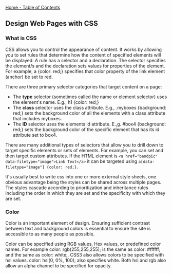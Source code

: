 [Home - Table of Contents](index)

## Design Web Pages with CSS

### What is CSS
CSS allows you to control the appearance of content. It works by allowing you to set rules that determine how the content of specified elements will be displayed. A rule has a selector and a declaration. The selector specifies the element/s and the declaration sets values for properties of the element. For example, a {color: red;} specifies that color property of the link element (anchor) be set to red.

There are three primary selector categories that target content on a page:

- The **type** selector (sometimes called the name or element selector) uses the element's name. E.g., h1 {color: red;}
- The **class** selector uses the class attribute. E.g., .myboxes {background: red;} sets the background color of all the elements with a class attribute that includes myboxes.
- The **ID** selector uses the elements id attribute. E.,g. #box4 {background: red;} sets the background color of the specific element that has its id attribute set to box4.

There are many additional types of selectors that allow you to drill down to target specific elements or sets of elements. For example, you can set and then target custom attributes. If the HTML element is `<a href="bandpic" data-filetype="image">Link Text</a>` it can be targeted using `a[data-filetype="image"] {color: red;}`.

It's usually best to write css into one or more external style sheets, one obvious advantage being the styles can be shared across multiple pages. The styles cascade according to prioritization and inheritance rules including the order in which they are set and the specificity with which they are set.

### Color
Color is an important element of design. Ensuring sufficient contrast between text and background colors is essential to ensure the site is accessible to as many people as possible.

Color can be specified using RGB values, Hex values, or predefined color names. For example color: rgb(255,255,255); is the same as color: #ffffff; and the same as color: white;. CSS3 also allows colors to be specified with hsl values. color: hsl(0, 0%, 100); also specifies white. Both hsl and rgb also allow an alpha channel to be specified for opacity.
